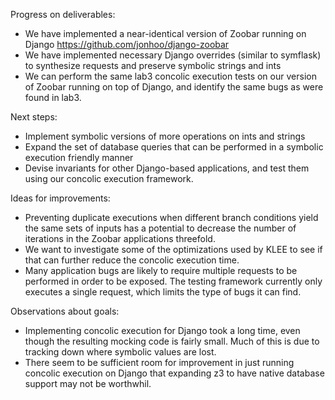 Progress on deliverables:

  - We have implemented a near-identical version of Zoobar running on Django
    https://github.com/jonhoo/django-zoobar
  - We have implemented necessary Django overrides (similar to symflask) to
    synthesize requests and preserve symbolic strings and ints 
  - We can perform the same lab3 concolic execution tests on our version of
    Zoobar running on top of Django, and identify the same bugs as were found
    in lab3.

Next steps:

 - Implement symbolic versions of more operations on ints and strings
 - Expand the set of database queries that can be performed in a symbolic
   execution friendly manner
 - Devise invariants for other Django-based applications, and test them using
   our concolic execution framework.

Ideas for improvements:

  - Preventing duplicate executions when different branch conditions yield the
    same sets of inputs has a potential to decrease the number of iterations in
    the Zoobar applications threefold.
  - We want to investigate some of the optimizations used by KLEE to see if
    that can further reduce the concolic execution time.
  - Many application bugs are likely to require multiple requests to be
    performed in order to be exposed. The testing framework currently only
    executes a single request, which limits the type of bugs it can find.

Observations about goals:

  - Implementing concolic execution for Django took a long time, even though
    the resulting mocking code is fairly small. Much of this is due to tracking
    down where symbolic values are lost.
  - There seem to be sufficient room for improvement in just running concolic
    execution on Django that expanding z3 to have native database support may
    not be worthwhil.
